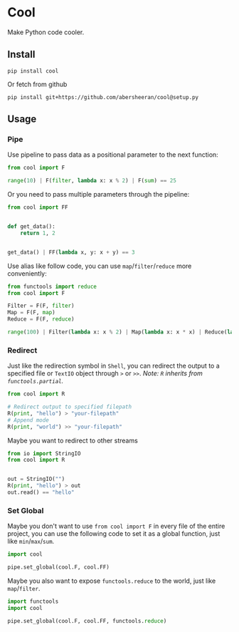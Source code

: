 # Cool

Make Python code cooler.

## Install

```
pip install cool
```

Or fetch from github

```
pip install git+https://github.com/abersheeran/cool@setup.py
```

## Usage

### Pipe

Use pipeline to pass data as a positional parameter to the next function:

```python
from cool import F

range(10) | F(filter, lambda x: x % 2) | F(sum) == 25
```

Or you need to pass multiple parameters through the pipeline:

```python
from cool import FF


def get_data():
    return 1, 2


get_data() | FF(lambda x, y: x + y) == 3
```

Use alias like follow code, you can use `map`/`filter`/`reduce` more conveniently:

```python
from functools import reduce
from cool import F

Filter = F(F, filter)
Map = F(F, map)
Reduce = F(F, reduce)

range(100) | Filter(lambda x: x % 2) | Map(lambda x: x * x) | Reduce(lambda x, y: x + y)
```

### Redirect

Just like the redirection symbol in `Shell`, you can redirect the output to a specified file or `TextIO` object through `>` or `>>`. *Note: `R` inherits from `functools.partial`.*

```python
from cool import R

# Redirect output to specified filepath
R(print, "hello") > "your-filepath"
# Append mode
R(print, "world") >> "your-filepath"
```

Maybe you want to redirect to other streams

```python
from io import StringIO
from cool import R


out = StringIO("")
R(print, "hello") > out
out.read() == "hello"
```

### Set Global

Maybe you don't want to use `from cool import F` in every file of the entire project, you can use the following code to set it as a global function, just like `min`/`max`/`sum`.

```python
import cool

pipe.set_global(cool.F, cool.FF)
```

Maybe you also want to expose `functools.reduce` to the world, just like `map`/`filter`.

```python
import functools
import cool

pipe.set_global(cool.F, cool.FF, functools.reduce)
```
